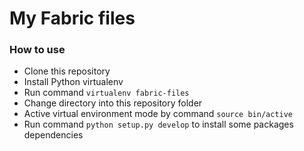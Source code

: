# My Fabric files

### How to use

* Clone this repository
* Install Python virtualenv
* Run command ``virtualenv fabric-files``
* Change directory into this repository folder
* Active virtual environment mode by command ``source bin/active``
* Run command ``python setup.py develop`` to install some packages dependencies
